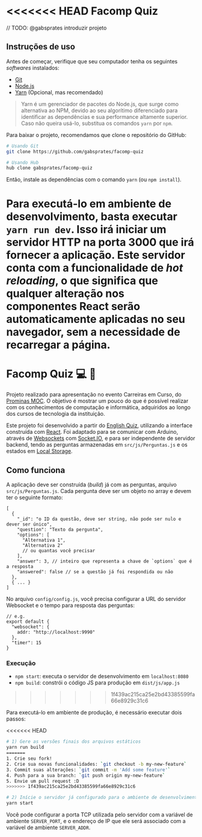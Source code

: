 <<<<<<< HEAD
Facomp Quiz
===========

// TODO: @gabsprates introduzir projeto


Instruções de uso
-----------------

Antes de começar, verifique que seu computador tenha os seguintes _softwares_
instalados:

 * [Git]()
 * [Node.js]()
 * [Yarn]() (Opcional, mas recomendado)

> Yarn é um gerenciador de pacotes do Node.js, que surge como alternativa ao
> NPM, devido ao seu algorítimo diferenciado para identificar as dependências e
> sua performance altamente superior. Caso não queira usá-lo, substitua os
> comandos `yarn` por `npm`.

Para baixar o projeto, recomendamos que clone o repositório do GitHub:

```bash
# Usando Git
git clone https://github.com/gabsprates/facomp-quiz

# Usando Hub
hub clone gabsprates/facomp-quiz
```

Então, instale as dependências com o comando `yarn` (ou `npm install`).

Para executá-lo em ambiente de desenvolvimento, basta executar `yarn run dev`.
Isso irá iniciar um servidor HTTP na porta 3000 que irá fornecer a aplicação.
Este servidor conta com a funcionalidade de _hot reloading_, o que significa que
qualquer alteração nos componentes React serão automaticamente aplicadas no seu
navegador, sem a necessidade de recarregar a página.
=======
# Facomp Quiz :computer: :game_die:

Projeto realizado para apresentação no evento Carreiras em Curso, do [Prominas MOC](http://www.prominasmoc.com.br/). O objetivo é mostrar um pouco do que é possível realizar com os conhecimentos de computação e informática, adquiridos ao longo dos cursos de tecnologia da instituição.

Este projeto foi desenvolvido a partir do [English Quiz](https://github.com/gabsprates/english-quiz), utilizando a interface construída com [React](https://facebook.github.io/react/). Foi adaptado para se comunicar com Arduino, através de [Websockets](https://developer.mozilla.org/en-US/docs/Web/API/WebSockets_API) com [Socket.IO](https://socket.io/), e para ser independente de servidor backend, tendo as perguntas armazenadas em `src/js/Perguntas.js` e os estados em [Local Storage](https://developer.mozilla.org/en-US/docs/Web/API/Window/localStorage).

## Como funciona

A aplicação deve ser construída (_build_) já com as perguntas, arquivo `src/js/Perguntas.js`. Cada pergunta deve ser um objeto no array e devem ter o seguinte formato:

```
[
  {
    "_id": "o ID da questão, deve ser string, não pode ser nulo e dever ser único",
    "question": "Texto da pergunta",
    "options": [
      "Alternativa 1",
      "Alternativa 2"
      // ou quantas você precisar
    ],
    "answer": 3, // inteiro que representa a chave de `options` que é a resposta
    "answered": false // se a questão já foi respondida ou não
  },
  { ... }
]
```

No arquivo `config/config.js`, você precisa configurar a URL do servidor Websocket e o tempo para resposta das perguntas:

```
// e.g.
export default {
  "websocket": {
    addr: "http://localhost:9990"
  },
  "timer": 15
}
```

### Execução
  * `npm start`: executa o servidor de desenvolvimento em `localhost:8080`
  * `npm build`: constrói o código JS para produção em `dist/js/app.js`

>>>>>>> 1f439ac215ca25e2bd43385599fa66e8929c31c6

Para executá-lo em ambiente de produção, é necessário executar dois passos:

<<<<<<< HEAD
```bash
# 1) Gere as versões finais dos arquivos estáticos
yarn run build
=======
1. Crie seu fork!
2. Crie sua novas funcionalidades: `git checkout -b my-new-feature`
3. Commit suas alterações: `git commit -m 'Add some feature'`
4. Push para a sua branch: `git push origin my-new-feature`
5. Envie um pull request :D
>>>>>>> 1f439ac215ca25e2bd43385599fa66e8929c31c6

# 2) Inície o servidor já configurado para o ambiente de desenvolvimento
yarn start
```

Você pode configurar a porta TCP utilizada pelo servidor com a variável de
ambiente `SERVER_PORT`, e o endereço de IP que ele será associado com a variável
de ambiente `SERVER_ADDR`.
